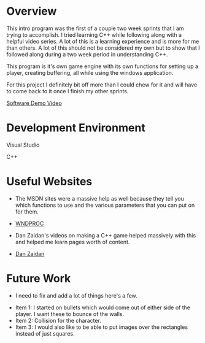 # Overview

This intro program was the first of a couple two week sprints that I am trying to accomplish. I tried learning C++ while following along with a helpful video series. A lot of this is a learning experience and is more for me than others. A lot of this should not be considered my own but to show that I followed along during a two week period in understanding C++.

This program is it's own game engine with its own functions for setting up a player, creating buffering, all while using the windows application.

For this project I definitely bit off more than I could chew for it and will have to come back to it once I finish my other sprints.

[Software Demo Video](https://youtu.be/d8Uje79XHBk)

# Development Environment

Visual Studio

C++

# Useful Websites


* The MSDN sites were a massive help as well because they tell you which functions to use and the various parameters that you can put on for them.
- [WNDPROC](https://learn.microsoft.com/en-us/windows/win32/api/winuser/nc-winuser-wndproc)
* Dan Zaidan's videos on making a C++ game helped massively with this and helped me learn pages worth of content.
- [Dan Zaidan](https://www.youtube.com/watch?v=luuyjjOxnUI&list=PL7Ej6SUky135IAAR3PFCFyiVwanauRqj3)

# Future Work

* I need to fix and add a lot of things here's a few.

- Item 1: I started on bullets which would come out of either side of the player. I want these to bounce of the walls.
- Item 2: Collision for the character. 
- Item 3: I would also like to be able to put images over the rectangles instead of just squares.
